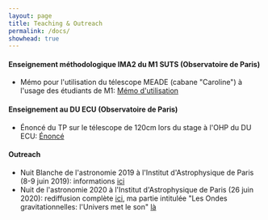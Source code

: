 ```yaml
---
layout: page
title: Teaching & Outreach
permalink: /docs/
showhead: true
---
```


#### Enseignement méthodologique IMA2 du M1 SUTS (Observatoire de Paris)

* Mémo pour l'utilisation du télescope MEADE (cabane "Caroline") à l'usage des étudiants de M1: [Mémo d'utilisation](memo_meade.pdf)

#### Enseignement au DU ECU (Observatoire de Paris)

* Énoncé du TP sur le télescope de 120cm lors du stage à l'OHP du DU ECU: [Énoncé](TPT120.pdf)

#### Outreach

* Nuit Blanche de l'astronomie 2019 à l'Institut d'Astrophysique de Paris (8-9 juin 2019): informations [ici](http://www.iap.fr/actualites/laune/2019/Mai/nuit-blanche-fr.html)
* Nuit de l'astronomie 2020 à l'Institut d'Astrophysique de Paris (26 juin 2020): rediffusion complète [ici](https://www.youtube.com/watch?v=clg2gMzFJuU), ma partie intitulée "Les Ondes gravitationnelles: l'Univers met le son" [là](https://www.youtube.com/watch?v=clg2gMzFJuU&feature=youtu.be&t=3541)
